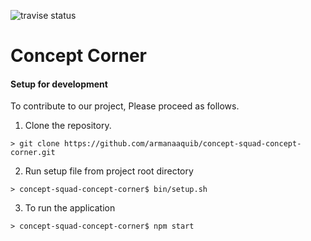 ![travise status](https://api.travis-ci.org/armanaaquib/concept-squad-concept-corner.svg?branch=master)

# Concept Corner

<h4 id="setupForDevelopment"> Setup for development </h4>

To contribute to our project, Please proceed as follows.

1. Clone the repository.

```
> git clone https://github.com/armanaaquib/concept-squad-concept-corner.git
```

2. Run setup file from project root directory

```
> concept-squad-concept-corner$ bin/setup.sh
```

3. To run the application

```
> concept-squad-concept-corner$ npm start
```
